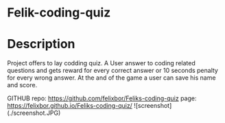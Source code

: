 # Felik-coding-quiz
# Description
Project offers  to lay codding quiz. A  User answer to coding related questions and gets reward for every correct answer or 10 seconds penalty for every wrong answer. At the and of the game a user can save his   name and score.

GITHUB repo: https://github.com/felixbor/Feliks-coding-quiz
page: https://felixbor.github.io/Feliks-coding-quiz/
![screenshot]  (./screenshot.JPG)
